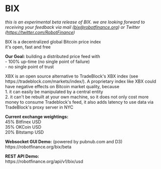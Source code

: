 # BIX

<i>this is an experimental beta release of BIX. we are looking forward to receiving your feedback via mail (bix@robotfinance.org) or Twitter (https://twitter.com/RobotFinance)</i>

BIX is a decentralized global Bitcoin price index<br>
it's open, fast and free

<p><b>Our Goal:</b> building a distributed price feed with<br>
- 100% up-time (no single point of failure)<br>
- no single point of trust </p>

<p>XBX is an open source alternative to TradeBlock's XBX index (see https://tradeblock.com/markets/index/). A proprietary index like XBX could have negative effects on Bitcoin market quality, because<br>
1. it can easily be manipulated by a central entity<br>
2. it can't be rebuilt at your own machine, so it does not only cost more money to consume Tradeblock's feed, it also adds latency to use data via TradeBlock's proxy server in NYC</p>

<p><b>Current exchange weightings:</b><br>
45% Bitfinex USD<br>
35% OKCoin USD<br>
20% Bitstamp USD<br>

<p><b>Websocket GUI Demo:</b> (powered by pubnub.com and D3)<br>
https://robotfinance.org/bix/beta</p>

<p><b>REST API Demo:</b><br>
https://robotfinance.org/api/v1/bix/usd<br>



